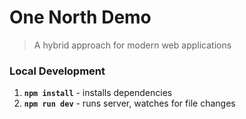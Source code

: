 # One North Demo
> A hybrid approach for modern web applications

### Local Development
1. __`npm install`__ - installs dependencies
1. __`npm run dev`__ - runs server, watches for file changes
